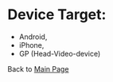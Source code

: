 # Device Target:
- Android, 
- iPhone, 
- GP (Head-Video-device)

Back to [Main Page](../../EN_EN/README.md)
